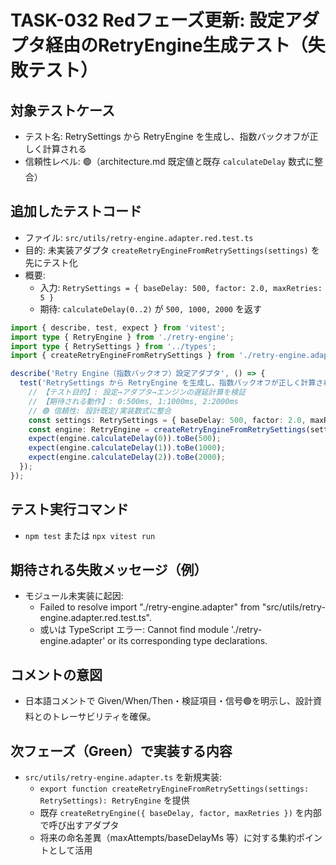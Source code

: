 # TASK-032 Redフェーズ更新: 設定アダプタ経由のRetryEngine生成テスト（失敗テスト）

## 対象テストケース
- テスト名: RetrySettings から RetryEngine を生成し、指数バックオフが正しく計算される
- 信頼性レベル: 🟢（architecture.md 既定値と既存 `calculateDelay` 数式に整合）

## 追加したテストコード
- ファイル: `src/utils/retry-engine.adapter.red.test.ts`
- 目的: 未実装アダプタ `createRetryEngineFromRetrySettings(settings)` を先にテスト化
- 概要:
  - 入力: `RetrySettings = { baseDelay: 500, factor: 2.0, maxRetries: 5 }`
  - 期待: `calculateDelay(0..2)` が `500, 1000, 2000` を返す

```ts
import { describe, test, expect } from 'vitest';
import type { RetryEngine } from './retry-engine';
import type { RetrySettings } from '../types';
import { createRetryEngineFromRetrySettings } from './retry-engine.adapter';

describe('Retry Engine（指数バックオフ）設定アダプタ', () => {
  test('RetrySettings から RetryEngine を生成し、指数バックオフが正しく計算される', () => {
    // 【テスト目的】: 設定→アダプタ→エンジンの遅延計算を検証
    // 【期待される動作】: 0:500ms, 1:1000ms, 2:2000ms
    // 🟢 信頼性: 設計既定/実装数式に整合
    const settings: RetrySettings = { baseDelay: 500, factor: 2.0, maxRetries: 5 };
    const engine: RetryEngine = createRetryEngineFromRetrySettings(settings);
    expect(engine.calculateDelay(0)).toBe(500);
    expect(engine.calculateDelay(1)).toBe(1000);
    expect(engine.calculateDelay(2)).toBe(2000);
  });
});
```

## テスト実行コマンド
- `npm test` または `npx vitest run`

## 期待される失敗メッセージ（例）
- モジュール未実装に起因:
  - Failed to resolve import "./retry-engine.adapter" from "src/utils/retry-engine.adapter.red.test.ts".
  - 或いは TypeScript エラー: Cannot find module './retry-engine.adapter' or its corresponding type declarations.

## コメントの意図
- 日本語コメントで Given/When/Then・検証項目・信号🟢を明示し、設計資料とのトレーサビリティを確保。

## 次フェーズ（Green）で実装する内容
- `src/utils/retry-engine.adapter.ts` を新規実装:
  - `export function createRetryEngineFromRetrySettings(settings: RetrySettings): RetryEngine` を提供
  - 既存 `createRetryEngine({ baseDelay, factor, maxRetries })` を内部で呼び出すアダプタ
  - 将来の命名差異（maxAttempts/baseDelayMs 等）に対する集約ポイントとして活用
